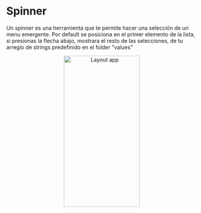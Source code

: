 # Spinner

Un spinner es una herramienta que te permite hacer una selección de un menu emergente. Por default se posiciona en el primer elemento de la lista, si presionas la flecha abajo, mostrara el resto de las selecciones, de tu arreglo de strings predefinido en el folder "values"


<p align="center">
<img src="https://github.com/user-attachments/assets/2861483b-fcd9-4961-8770-c6c71582b19e" alt="Layout app" width="200" height="400">
</p>


